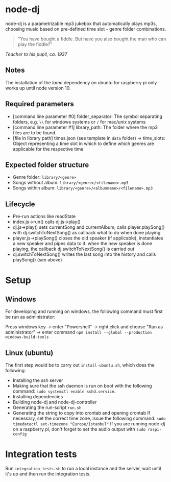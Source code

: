 # node-dj
node-dj is a parametrizable mp3 jukebox that automatically plays mp3s, choosing music based on pre-defined time slot - genre folder combinations.

> "You have bought a fiddle. But have you also bought the man who can play the fiddle?"

_Teacher to his pupil, ca. 1937_

## Notes
The installation of the _lame_ dependency on ubuntu for raspberry pi only works up until node version 10.


## Required parameters
* [command line parameter #0] folder_separator: The symbol separating folders, e.g. `\\` for windows systems or `/` for mac/unix systems
* [command line parameter #1] library_path: The folder where the mp3 files are to be found.
* [file in library path] times.json (see template in `data` folder) -> time_slots: Object representing a time slot in which to define which genres are applicable for the respective time

## Expected folder structure
* Genre folder: `library/<genre>`
* Songs without album: `library/<genre>/<filename>.mp3`
* Songs within album: `library/<genre>/<albumname>/<filename>.mp3`

## Lifecycle
* Pre-run actions like readState
* index.js->run() calls dj.js->play()
* dj.js->play() sets currentSong and currentAlbum, calls player.playSong() with dj.switchToNextSong() as callback what to do when done playing
* player.js->playSong() closes the old speaker (if applicable), instantiates a new speaker and pipes data to it. when the new speaker is done playing, the callback dj.switchToNextSong() is carried out
* dj.switchToNextSong() writes the last song into the history and calls playSong() (see above)

# Setup
## Windows
For developing and running on windows, the following command must first be run as administrator:

Press windows key -> enter "Powershell" -> right click and choose "Run as administrator" -> enter command
`npm install --global --production windows-build-tools`

## Linux (ubuntu)
The first step would be to carry out `install-ubuntu.sh`, which does the following:
* Installing the ssh server
* Making sure that the ssh daemon is run on boot with the following command: `sudo systemctl enable sshd.service`.
* Installing dependencies
* Building node-dj and node-dj-controller
* Generating the run-script `run.sh`
* Generating the string to copy into crontab and opening crontab
If necessary, set the correct time zone, issue the following command: `sudo timedatectl set-timezone "Europe/Istanbul"`
If you are running node-dj on a raspberry pi, don't forget to set the audio output with `sudo raspi-config`

# Integration tests
Run `integration_tests.sh` to run a local instance and the server, wait until it's up and then run the integration tests.
